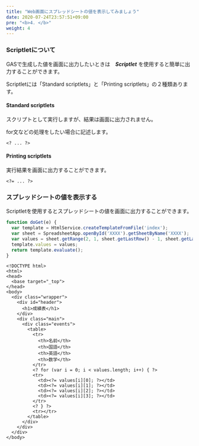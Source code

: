 ```yaml
---
title: "Web画面にスプレッドシートの値を表示してみましょう"
date: 2020-07-24T23:57:51+09:00
pre: "<b>4. </b>"
weight: 4
---
```

### Scriptletについて
GASで生成した値を画面に出力したいときは　***Scriptlet*** を使用すると簡単に出力することができます。

Scriptletには「Standard scriptlets」と「Printing scriptlets」の２種類あります。

#### Standard scriptlets
スクリプトとして実行しますが、結果は画面に出力されません。

for文などの処理をしたい場合に記述します。
```
<? ... ?>
```

#### Printing scriptlets
実行結果を画面に出力することができます。
```
<?= ... ?>
```

### スプレッドシートの値を表示する
Scriptletを使用するとスプレッドシートの値を画面に出力することができます。

```js
function doGet(e) {
  var template = HtmlService.createTemplateFromFile('index');
  var sheet = SpreadsheetApp.openById('XXXX').getSheetByName('XXXX');
  var values = sheet.getRange(2, 1, sheet.getLastRow() - 1, sheet.getLastColumn() - 1).getValues();
  template.values = values;
  return template.evaluate();
}
```
```
<!DOCTYPE html>
<html>
<head>
  <base target="_top">
</head>
<body>
  <div class="wrapper">
    <div id="header">
      <h1>成績表</h1>
    </div>
    <div class="main">
      <div class="events">
        <table>
          <tr>
            <th>名前</th>
            <th>国語</th>
            <th>英語</th>
            <th>数学</th>
          </tr>
          <? for (var i = 0; i < values.length; i++) { ?>
          <tr>
            <td><?= values[i][0]; ?></td>
            <td><?= values[i][1]; ?></td>
            <td><?= values[i][2]; ?></td>
            <td><?= values[i][3]; ?></td>
          </tr>
          <? } ?>
          <tr></tr>
        </table>
      </div>
    </div>
  </div>
</body>
```
